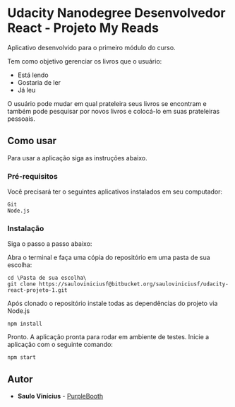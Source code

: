 # Udacity Nanodegree Desenvolvedor React - Projeto My Reads

Aplicativo desenvolvido para o primeiro módulo do curso. 

Tem como objetivo gerenciar os livros que o usuário:
* Está lendo
* Gostaria de ler
* Já leu

O usuário pode mudar em qual prateleira seus livros se encontram e também pode pesquisar por novos livros e colocá-lo em suas prateleiras pessoais.

## Como usar

Para usar a aplicação siga as instruções abaixo.

### Pré-requisitos

Você precisará ter o seguintes aplicativos instalados em seu computador:

```
Git
Node.js
```

### Instalação

Siga o passo a passo abaixo:

Abra o terminal e faça uma cópia do repositório em uma pasta de sua escolha:
```
cd \Pasta de sua escolha\
git clone https://sauloviniciusf@bitbucket.org/sauloviniciusf/udacity-react-projeto-1.git
```

Após clonado o repositório instale todas as dependências do projeto via Node.js

```
npm install
```

Pronto. A aplicação pronta para rodar em ambiente de testes. Inicie a aplicação com o seguinte comando:

```
npm start
```

## Autor

* **Saulo Vinícius** - [PurpleBooth](sauloviniciusf@gmail.com)